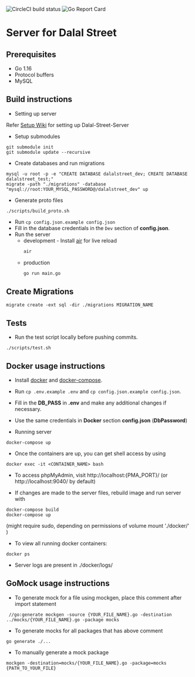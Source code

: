 ![CircleCI build status](https://circleci.com/gh/delta/dalal-street-server.png)
![Go Report Card](https://goreportcard.com/badge/github.com/delta/dalal-street-server)

# Server for Dalal Street

## Prerequisites

- Go 1.16
- Protocol buffers
- MySQL

## Build instructions

- Setting up server

Refer [Setup Wiki](https://github.com/delta/dalal-street-server/wiki/Setup-Docs) for setting up Dalal-Street-Server

- Setup submodules

```
git submodule init
git submodule update --recursive
```

- Create databases and run migrations

```
mysql -u root -p -e "CREATE DATABASE dalalstreet_dev; CREATE DATABASE dalalstreet_test;"
migrate -path "./migrations" -database "mysql://root:YOUR_MYSQL_PASSWORD@/dalalstreet_dev" up
```

- Generate proto files

```
./scripts/build_proto.sh
```

- Run `cp config.json.example config.json`
- Fill in the database credentials in the `Dev` section of **config.json**.
- Run the server
  - development - Install [air](https://github.com/cosmtrek/air) for live reload
    ```bash
    air
    ```
  - production
    ```bash
    go run main.go
    ```

## Create Migrations

```
migrate create -ext sql -dir ./migrations MIGRATION_NAME
```

## Tests

- Run the test script locally before pushing commits.

```
./scripts/test.sh
```

## Docker usage instructions

- Install [docker](https://docs.docker.com/engine/installation) and [docker-compose](https://docs.docker.com/compose/install).

- Run ```cp .env.example .env``` and ```cp config.json.example config.json```. 
- Fill in the  **DB_PASS** in **.env** and make any additional changes if necessary.
- Use the same credentials in **Docker** section **config.json** (**DbPassword**) 


- Running server

```
docker-compose up
```
- Once the containers are up, you can get shell access by using

```
docker exec -it <CONTAINER_NAME> bash
```

- To access phpMyAdmin, visit http://localhost:{PMA_PORT}/ (or http://localhost:9040/ by default)

- If changes are made to the server files, rebuild image and run server with
```
docker-compose build
docker-compose up
```
(might require sudo, depending on permissions of volume mount './docker/' )


- To view all running docker containers:
```
docker ps
```

- Server logs are present in ./docker/logs/


## GoMock usage instructions

- To generate mock for a file using mockgen, place this comment after import statement

```
 //go:generate mockgen -source {YOUR_FILE_NAME}.go -destination ../mocks/{YOUR_FILE_NAME}.go -package mocks
```

- To generate mocks for all packages that has above comment

```
go generate ./...

```

- To manually generate a mock package

```
mockgen -destination=mocks/{YOUR_FILE_NAME}.go -package=mocks {PATH_TO_YOUR_FILE}

```
